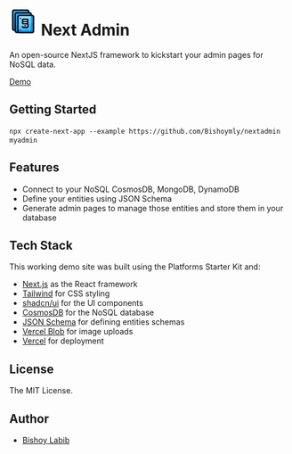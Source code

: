 <h1><img alt="Next Admin" src="/public/NextAdminIcon.png" width="50px" height="50px"> Next Admin</h1>
An open-source NextJS framework to kickstart your admin pages for NoSQL data.

[Demo](https://nextadmin.bishoylabib.com)

## Getting Started
```
npx create-next-app --example https://github.com/Bishoymly/nextadmin myadmin
```

## Features

- Connect to your NoSQL CosmosDB, MongoDB, DynamoDB
- Define your entities using JSON Schema
- Generate admin pages to manage those entities and store them in your database

## Tech Stack

This working demo site was built using the Platforms Starter Kit and:

- [Next.js](https://nextjs.org/) as the React framework
- [Tailwind](https://tailwindcss.com/) for CSS styling
- [shadcn/ui](https://ui.shadcn.com/) for the UI components
- [CosmosDB](https://azure.microsoft.com/en-us/products/cosmos-db) for the NoSQL database
- [JSON Schema](https://json-schema.org/) for defining entities schemas
- [Vercel Blob](https://vercel.com/storage/blob) for image uploads
- [Vercel](http://vercel.com/) for deployment

## License

The MIT License.

## Author
- [Bishoy Labib](https://bishoylabib.com)
